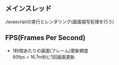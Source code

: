 ## メインスレッド
Javascriptの実行とレンダリング(画面描写処理を行う)

## FPS(Frames Per Second)
- 1秒間あたりの画面(フレーム)更新頻度  
  60fps = 16.7m秒に1回画面更新
